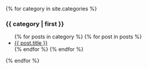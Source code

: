 <div id="articles">
{% for category in site.categories %}
  <h3>{{ category | first }}</h3>
  <ul>
    {% for posts in category %}
      {% for post in posts %}
          <li><a href="{{ post.url }}">{{ post.title }}</a></li>
      {% endfor %}
    {% endfor %}
  </ul>
{% endfor %}
</div>
